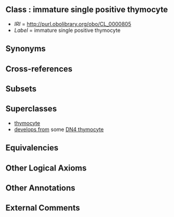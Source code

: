 
## Class : immature single positive thymocyte

 * *IRI* = http://purl.obolibrary.org/obo/CL_0000805
 * *Label* = immature single positive thymocyte

## Synonyms


## Cross-references


## Subsets


## Superclasses

 * [thymocyte](../../CL/93/CL_0000893.md)
 * [develops from](../../RO/02/RO_0002202.md) some [DN4 thymocyte](../../CL/08/CL_0000808.md)

## Equivalencies


## Other Logical Axioms


## Other Annotations


## External Comments

